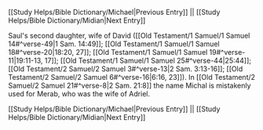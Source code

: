 [[Study Helps/Bible Dictionary/Michael|Previous Entry]]  ||  [[Study Helps/Bible Dictionary/Midian|Next Entry]]

 Saul's second daughter, wife of David ([[Old Testament/1 Samuel/1 Samuel 14#^verse-49|1 Sam. 14:49]]; [[Old Testament/1 Samuel/1 Samuel 18#^verse-20|18:20, 27]]; [[Old Testament/1 Samuel/1 Samuel 19#^verse-11|19:11-13, 17]]; [[Old Testament/1 Samuel/1 Samuel 25#^verse-44|25:44]]; [[Old Testament/2 Samuel/2 Samuel 3#^verse-13|2 Sam. 3:13-16]]; [[Old Testament/2 Samuel/2 Samuel 6#^verse-16|6:16, 23]]). In [[Old Testament/2 Samuel/2 Samuel 21#^verse-8|2 Sam. 21:8]] the name Michal is mistakenly used for Merab, who was the wife of Adriel.

[[Study Helps/Bible Dictionary/Michael|Previous Entry]]  ||  [[Study Helps/Bible Dictionary/Midian|Next Entry]]